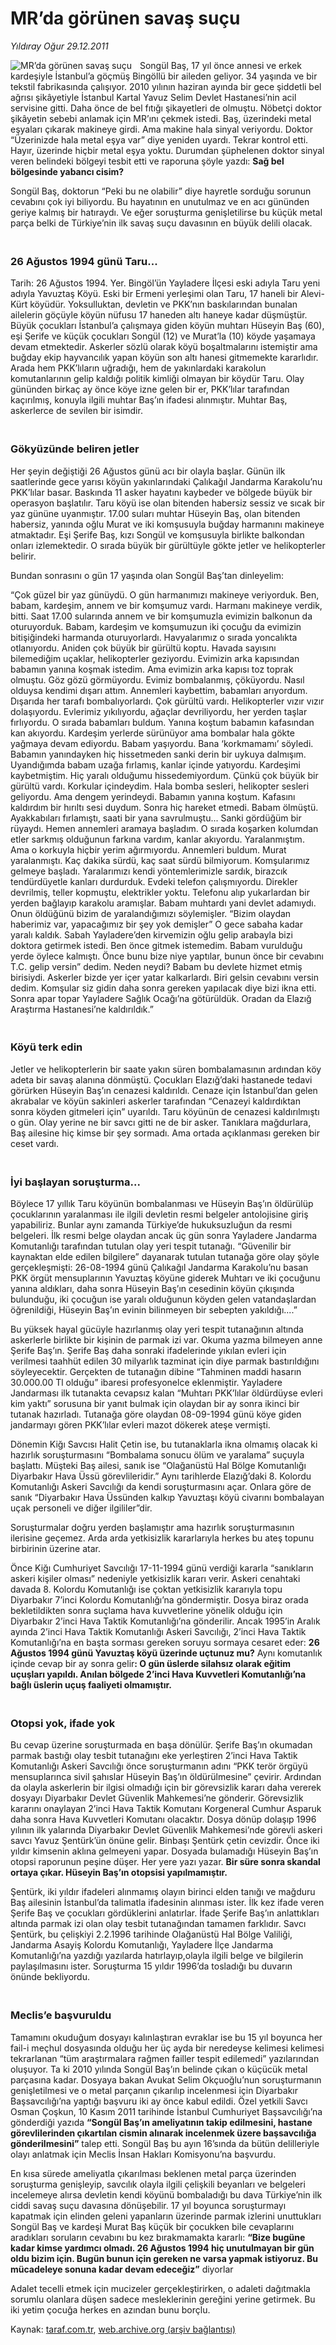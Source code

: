 # MR’da görünen savaş suçu

*Yıldıray Oğur 29.12.2011*

<div class="yazi"><img align="left" alt="MR’da görünen savaş suçu" border="0" src="http://www.taraf.com.tr/fotoraflar/makaleler/mr-da-gorunen-savas-sucu_1255_orijinal.jpg" style="border-right-width:10px; border-color:#FFFFFF"/><p>Songül Baş, 17 yıl önce annesi ve erkek kardeşiyle İstanbul’a göçmüş Bingöllü bir aileden geliyor. 34 yaşında ve bir tekstil fabrikasında çalışıyor. 2010 yılının haziran ayında bir gece şiddetli bel ağrısı şikâyetiyle İstanbul Kartal Yavuz Selim Devlet Hastanesi’nin acil servisine gitti. Daha önce de bel fıtığı şikayetleri de olmuştu. Nöbetçi doktor şikâyetin sebebi anlamak için MR’ını çekmek istedi. Baş, üzerindeki metal eşyaları çıkarak makineye girdi. Ama makine hala sinyal veriyordu. Doktor “Üzerinizde hala metal eşya var” diye yeniden uyardı. Tekrar kontrol etti. Hayır, üzerinde hiçbir metal eşya yoktu. Durumdan şüphelenen doktor sinyal veren belindeki bölgeyi tesbit etti ve raporuna şöyle yazdı: <strong>Sağ bel bölgesinde yabancı cisim?</strong></p>
<p>Songül Baş, doktorun “Peki bu ne olabilir” diye hayretle sorduğu sorunun cevabını çok iyi biliyordu. Bu hayatının en unutulmaz ve en acı gününden geriye kalmış bir hatıraydı. Ve eğer soruşturma genişletilirse bu küçük metal parça belki de Türkiye’nin ilk savaş suçu davasının en büyük delili olacak.</p>
<h3><br/>26 Ağustos 1994 günü Taru...</h3>
<p>Tarih: 26 Ağustos 1994. Yer. Bingöl’ün Yayladere İlçesi eski adıyla Taru yeni adıyla Yavuztaş Köyü. Eski bir Ermeni yerleşimi olan Taru, 17 haneli bir Alevi-Kürt köyüdür. Yoksulluktan, devletin ve PKK’nın baskılarından bunalan ailelerin göçüyle köyün nüfusu 17 haneden altı haneye kadar düşmüştür. Büyük çocukları İstanbul’a çalışmaya giden köyün muhtarı Hüseyin Baş (60), eşi Şerife ve küçük çocukları Songül (12) ve Murat’la (10) köyde yaşamaya devam etmektedir. Askerler sözlü olarak köyü boşaltmalarını istemiştir ama buğday ekip hayvancılık yapan köyün son altı hanesi gitmemekte kararlıdır. Arada hem PKK’lıların uğradığı, hem de yakınlardaki karakolun komutanlarının gelip kaldığı politik kimliği olmayan bir köydür Taru. Olay gününden birkaç ay önce köye izne gelen bir er, PKK’lılar tarafından kaçırılmış, konuyla ilgili muhtar Baş’ın ifadesi alınmıştır. Muhtar Baş, askerlerce de sevilen bir isimdir.</p>
<h3><br/>Gökyüzünde beliren jetler</h3>
<p>Her şeyin değiştiği 26 Ağustos günü acı bir olayla başlar. Günün ilk saatlerinde gece yarısı köyün yakınlarındaki Çalıkağıl Jandarma Karakolu’nu PKK’lılar basar. Baskında 11 asker hayatını kaybeder ve bölgede büyük bir operasyon başlatılır. Taru köyü ise olan bitenden habersiz sessiz ve sıcak bir yaz gününe uyanmıştır. 17.00 suları muhtar Hüseyin Baş, olan bitenden habersiz, yanında oğlu Murat ve iki komşusuyla buğday harmanını makineye atmaktadır. Eşi Şerife Baş, kızı Songül ve komşusuyla birlikte balkondan onları izlemektedir. O sırada büyük bir gürültüyle gökte jetler ve helikopterler belirir.</p>
<p>Bundan sonrasını o gün 17 yaşında olan Songül Baş’tan dinleyelim:</p>
<p>“Çok güzel bir yaz günüydü. O gün harmanımızı makineye veriyorduk. Ben, babam, kardeşim, annem ve bir komşumuz vardı. Harmanı makineye verdik, bitti. Saat 17.00 sularında annem ve bir komşumuzla evimizin balkonun da oturuyorduk. Babam, kardeşim ve komşumuzun iki çocuğu da evimizin bitişiğindeki harmanda oturuyorlardı. Havyalarımız o sırada yoncalıkta otlanıyordu. Aniden çok büyük bir gürültü koptu. Havada sayısını bilemediğim uçaklar, helikopterler geziyordu. Evimizin arka kapısından babamın yanına koşmak istedim. Ama evimizin arka kapısı toz toprak olmuştu. Göz gözü görmüyordu. Evimiz bombalanmış, çöküyordu. Nasıl olduysa kendimi dışarı attım. Annemleri kaybettim, babamları arıyordum. Dışarıda her tarafı bombalıyorlardı. Çok gürültü vardı. Helikopterler vızır vızır dolaşıyordu. Evlerimiz yıkılıyordu, ağaçlar devriliyordu, her yerden taşlar fırlıyordu. O sırada babamları buldum. Yanına koştum babamın kafasından kan akıyordu. Kardeşim yerlerde sürünüyor ama bombalar hala gökte yağmaya devam ediyordu. Babam yaşıyordu. Bana ‘korkmamamı’ söyledi. Babamın yanındayken hiç hissetmeden sanki derin bir uykuya dalmışım. Uyandığımda babam uzağa fırlamış, kanlar içinde yatıyordu. Kardeşimi kaybetmiştim. Hiç yaralı olduğumu hissedemiyordum. Çünkü çok büyük bir gürültü vardı. Korkular içindeydim. Hala bomba sesleri, helikopter sesleri geliyordu. Ama dengem yerindeydi. Babamın yanına koştum. Kafasını kaldırdım bir hırıltı sesi duydum. Sonra hiç hareket etmedi. Babam ölmüştü. Ayakkabıları fırlamıştı, saati bir yana savrulmuştu... Sanki gördüğüm bir rüyaydı. Hemen annemleri aramaya başladım. O sırada koşarken kolumdan etler sarkmış olduğunun farkına vardım, kanlar akıyordu. Yaralanmıştım. Ama o korkuyla hiçbir yerim ağırmıyordu. Annemleri buldum. Murat yaralanmıştı. Kaç dakika sürdü, kaç saat sürdü bilmiyorum. Komşularımız gelmeye başladı. Yaralarımızı kendi yöntemlerimizle sardık, birazcık tendürdüyetle kanları durdurduk. Evdeki telefon çalışmıyordu. Direkler devrilmiş, teller kopmuştu, elektrikler yoktu. Telefonu alıp yukarlardan bir yerden bağlayıp karakolu aramışlar. Babam muhtardı yani devlet adamıydı. Onun öldüğünü bizim de yaralandığımızı söylemişler. “Bizim olaydan haberimiz var, yapacağımız bir şey yok demişler” O gece sabaha kadar yaralı kaldık. Sabah Yayladere’den kirvemizin oğlu gelip arabayla bizi doktora getirmek istedi. Ben önce gitmek istemedim. Babam vurulduğu yerde öylece kalmıştı. Önce bunu bize niye yaptılar, bunun önce bir cevabını T.C. gelip versin” dedim. Neden neydi? Babam bu devlete hizmet etmiş birisiydi. Askerler bizde yer içer yatar kalkarlardı. Biri gelsin cevabını versin dedim. Komşular siz gidin daha sonra gereken yapılacak diye bizi ikna etti. Sonra apar topar Yayladere Sağlık Ocağı’na götürüldük. Oradan da Elazığ Araştırma Hastanesi’ne kaldırıldık.”</p>
<h3><br/>Köyü terk edin</h3>
<p>Jetler ve helikopterlerin bir saate yakın süren bombalamasının ardından köy adeta bir savaş alanına dönmüştü. Çocukları Elazığ’daki hastanede tedavi görürken Hüseyin Baş’ın cenazesi kaldırıldı. Cenaze için İstanbul’dan gelen akrabalar ve köyün sakinleri askerler tarafından “Cenazeyi kaldırdıktan sonra köyden gitmeleri için” uyarıldı. Taru köyünün de cenazesi kaldırılmıştı o gün. Olay yerine ne bir savcı gitti ne de bir asker. Tanıklara mağdurlara, Baş ailesine hiç kimse bir şey sormadı. Ama ortada açıklanması gereken bir ceset vardı.</p>
<h3><br/>İyi başlayan soruşturma...</h3>
<p>Böylece 17 yıllık Taru köyünün bombalanması ve Hüseyin Baş’ın öldürülüp çocuklarının yaralanması ile ilgili devletin resmi belgeler antolojisine giriş yapabiliriz. Bunlar aynı zamanda Türkiye’de hukuksuzluğun da resmi belgeleri. İlk resmi belge olaydan ancak üç gün sonra Yayladere Jandarma Komutanlığı tarafından tutulan olay yeri tespit tutanağı. “Güvenilir bir kaynaktan elde edilen bilgilere” dayanarak tutulan tutanağa göre olay şöyle gerçekleşmişti: 26-08-1994 günü Çalıkağıl Jandarma Karakolu’nu basan PKK örgüt mensuplarının Yavuztaş köyüne giderek Muhtarı ve iki çocuğunu yanına aldıkları, daha sonra Hüseyin Baş’ın cesedinin köyün çıkışında bulunduğu, iki çocuğun ise yaralı olduğunun köyden gelen vatandaşlardan öğrenildiği, Hüseyin Baş’ın evinin bilinmeyen bir sebepten yakıldığı....”</p>
<p>Bu yüksek hayal gücüyle hazırlanmış olay yeri tespit tutanağının altında askerlerle birlikte bir kişinin de parmak izi var. Okuma yazma bilmeyen anne Şerife Baş’ın. Şerife Baş daha sonraki ifadelerinde yıkılan evleri için verilmesi taahhüt edilen 30 milyarlık tazminat için diye parmak bastırıldığını söyleyecektir. Gerçekten de tutanağın dibine “Tahminen maddi hasarın 30.000.00 Tl olduğu” ibaresi profesyonelce eklenmiştir. Yayladere Jandarması ilk tutanakta cevapsız kalan “Muhtarı PKK’lılar öldürdüyse evleri kim yaktı” sorusuna bir yanıt bulmak için olaydan bir ay sonra ikinci bir tutanak hazırladı. Tutanağa göre olaydan 08-09-1994 günü köye giden jandarmayı gören PKK’lılar evleri mazot dökerek ateşe vermişti.</p>
<p>Dönemin Kiğı Savcısı Halit Çetin ise, bu tutanaklarla ikna olmamış olacak ki hazırlık soruşturmasını “Bombalama sonucu ölüm ve yaralama” suçuyla başlattı. Müşteki Baş ailesi, sanık ise “Olağanüstü Hal Bölge Komutanlığı Diyarbakır Hava Üssü görevlileridir.” Aynı tarihlerde Elazığ’daki 8. Kolordu Komutanlığı Askeri Savcılığı da kendi soruşturmasını açar. Onlara göre de sanık “Diyarbakır Hava Üssünden kalkıp Yavuztaşı köyü civarını bombalayan uçak personeli ve diğer ilgililer”dir.</p>
<p>Soruşturmalar doğru yerden başlamıştır ama hazırlık soruşturmasının ilerisine geçemez. Arda arda yetkisizlik kararlarıyla herkes bu ateş topunu birbirinin üzerine atar.</p>
<p>Önce Kiğı Cumhuriyet Savcılığı 17-11-1994 günü verdiği kararla “sanıkların askeri kişiler olması” nedeniyle yetkisizlik kararı verir. Askeri cenahtaki davada 8. Kolordu Komutanlığı ise çoktan yetkisizlik kararıyla topu Diyarbakır 7’inci Kolordu Komutanlığı’na göndermiştir. Dosya biraz orada bekletildikten sonra suçlama hava kuvvetlerine yönelik olduğu için Diyarbakır 2’inci Hava Taktik Komutanlığı’na gönderilir. Ancak 1995’in Aralık ayında 2’inci Hava Taktik Komutanlığı Askeri Savcılığı, 2’inci Hava Taktik Komutanlığı’na en başta sorması gereken soruyu sormaya cesaret eder: <strong>26 Ağustos 1994 günü Yavuztaş köyü üzerinde uçtunuz mu?</strong> Aynı komutanlık içinde cevap bir ay sonra gelir<strong>: O gün üslerde silahsız olarak eğitim uçuşları yapıldı. Anılan bölgede 2’inci Hava Kuvvetleri Komutanlığı’na bağlı üslerin uçuş faaliyeti olmamıştır.</strong></p>
<h3><br/>Otopsi yok, ifade yok</h3>
<p>Bu cevap üzerine soruşturmada en başa dönülür. Şerife Baş’ın okumadan parmak bastığı olay tesbit tutanağını eke yerleştiren 2’inci Hava Taktik Komutanlığı Askeri Savcılığı önce soruşturmanın adını “PKK terör örgüyü mensuplarınca sivil şahıslar Hüseyin Baş’ın öldürülmesine” çevirir. Ardından da olayla askerlerin bir ilgisi olmadığı için bir görevsizlik kararı daha vererek dosyayı Diyarbakır Devlet Güvenlik Mahkemesi’ne gönderir. Görevsizlik kararını onaylayan 2’inci Hava Taktik Komutanı Korgeneral Cumhur Asparuk daha sonra Hava Kuvvetleri Komutanı olacaktır. Dosya dönüp dolaşıp 1996 yılının ilk yalarında Diyarbakır Devlet Güvenlik Mahkemesi’nde görevli askeri savcı Yavuz Şentürk’ün önüne gelir. Binbaşı Şentürk çetin cevizdir. Önce iki yıldır kimsenin aklına gelmeyeni yapar. Dosyada bulamadığı Hüseyin Baş’ın otopsi raporunun peşine düşer. Her yere yazı yazar. <strong>Bir süre sonra skandal ortaya çıkar. Hüseyin Baş’ın otopsisi yapılmamıştır.</strong></p>
<p>Şentürk, iki yıldır ifadeleri alınmamış olayın birinci elden tanığı ve mağduru Baş ailesinin İstanbul’da talimatla ifadesinin alınması ister. İlk kez ifade veren Şerife Baş ve çocukları gördüklerini anlatırlar. İfade Şerife Baş’ın anlattıkları altında parmak izi olan olay tesbit tutanağından tamamen farklıdır. Savcı Şentürk, bu çelişkiyi 2.2.1996 tarihinde Olağanüstü Hal Bölge Valiliği, Jandarma Asayiş Kolordu Komutanlığı, Yayladere İlçe Jandarma Komutanlığı’na yazdığı yazılarda hatırlayıp,olayla ilgili belge ve bilgilerin paylaşılmasını ister. Soruşturma 15 yıldır 1996’da tosladığı bu duvarın önünde bekliyordu.</p>
<h3><br/>Meclis’e başvuruldu</h3>
<p>Tamamını okuduğum dosyayı kalınlaştıran evraklar ise bu 15 yıl boyunca her fail-i meçhul dosyasında olduğu her üç ayda bir neredeyse kelimesi kelimesi tekrarlanan “tüm araştırmalara rağmen failler tespit edilemedi” yazılarından oluşuyor. Ta ki 2010 yılında Songül Baş’ın belinde çıkan o küçücük metal parçasına kadar. Dosyaya bakan Avukat Selim Okçuoğlu’nun soruşturmanın genişletilmesi ve o metal parçanın çıkarılıp incelenmesi için Diyarbakır Başsavcılığı’na yaptığı başvuru iki ay önce kabul edildi. Özel yetkili Savcı Osman Çoşkun, 10 Kasım 2011 tarihinde İstanbul Cumhuriyet Başsavcılığı’na gönderdiği yazıda <strong>“Songül Baş’ın ameliyatının takip edilmesini, hastane görevlilerinden çıkartılan cismin alınarak incelenmek üzere başsavcılığa gönderilmesini”</strong> talep etti. Songül Baş bu ayın 16’sında da bütün delilleriyle olayı anlatmak için Meclis İnsan Hakları Komisyonu’na başvurdu.</p>
<p>En kısa sürede ameliyatla çıkarılması beklenen metal parça üzerinden soruşturma genişleyip, savcılık olayla ilgili çelişkili beyanları ve belgeleri incelemeye alırsa devletin kendi köyünü bombaladığı bu dava Türkiye’nin ilk ciddi savaş suçu davasına dönüşebilir. 17 yıl boyunca soruşturmayı kapatmak için elinden geleni yapanların üzerinde parmak izlerini unuttukları Songül Baş ve kardeşi Murat Baş küçük bir çocukken bile cevaplarını aradıkları soruların cevabını bu kez bırakmamakta kararlı: <strong>“Bize bugüne kadar kimse yardımcı olmadı. 26 Ağustos 1994 hiç unutulmayan bir gün oldu bizim için. Bugün bunun için gereken ne varsa yapmak istiyoruz. Bu mücadeleye sonuna kadar devam edeceğiz”</strong> diyorlar</p>
<p>Adalet tecelli etmek için mucizeler gerçekleştirirken, o adaleti dağıtmakla sorumlu olanlara düşen sadece mesleklerinin gereğini yerine getirmek. Bu iki yetim çocuğa herkes en azından bunu borçlu.</p>
</div>

Kaynak: [taraf.com.tr](http://www.taraf.com.tr/yildiray-ogur/makale-mr-da-gorunen-savas-sucu.htm), [web.archive.org (arşiv bağlantısı)](http://web.archive.org/web/20130709203753/http://www.taraf.com.tr/yildiray-ogur/makale-mr-da-gorunen-savas-sucu.htm)
